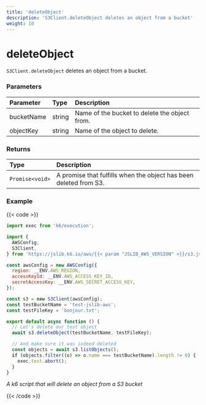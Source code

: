 ```yaml
---
title: 'deleteObject'
description: 'S3Client.deleteObject deletes an object from a bucket'
weight: 10
---
```


# deleteObject

`S3Client.deleteObject` deletes an object from a bucket.

### Parameters

| Parameter  | Type   | Description                                   |
| :--------- | :----- | :-------------------------------------------- |
| bucketName | string | Name of the bucket to delete the object from. |
| objectKey  | string | Name of the object to delete.                 |

### Returns

| Type            | Description                                                       |
| :-------------- | :---------------------------------------------------------------- |
| `Promise<void>` | A promise that fulfills when the object has been deleted from S3. |

### Example

{{< code >}}

<!-- md-k6:skip -->

```javascript
import exec from 'k6/execution';

import {
  AWSConfig,
  S3Client,
} from 'https://jslib.k6.io/aws/{{< param "JSLIB_AWS_VERSION" >}}/s3.js';

const awsConfig = new AWSConfig({
  region: __ENV.AWS_REGION,
  accessKeyId: __ENV.AWS_ACCESS_KEY_ID,
  secretAccessKey: __ENV.AWS_SECRET_ACCESS_KEY,
});

const s3 = new S3Client(awsConfig);
const testBucketName = 'test-jslib-aws';
const testFileKey = 'bonjour.txt';

export default async function () {
  // Let's delete our test object
  await s3.deleteObject(testBucketName, testFileKey);

  // And make sure it was indeed deleted
  const objects = await s3.listObjects();
  if (objects.filter((o) => o.name === testBucketName).length != 0) {
    exec.test.abort();
  }
}
```

_A k6 script that will delete an object from a S3 bucket_

{{< /code >}}
